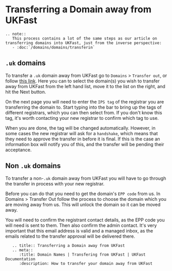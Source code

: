 # Transferring a Domain away from UKFast

```eval_rst
.. note::
   This process contains a lot of the same steps as our article on transferring domains into UKFast, just from the inverse perspective:
   - :doc:`/domains/domains/transferin`
```

## `.uk` domains

To transfer a `.uk` domain away from UKFast go to `Domains` > `Transfer out`, or follow [this link](https://my.ukfast.co.uk/domains/transfer_out_stage1.php). Here you can to select the domain(s) you wish to transfer away from UKFast from the left hand list, move it to the list on the right, and hit the Next button.

On the next page you will need to enter the `IPS tag` of the registrar you are transferring the domain to. Start typing into the bar to bring up the tags of different registrars, which you can then select from. If you don't know this tag, it's worth contacting your new registrar to confirm which tag to use.

When you are done, the tag will be changed automatically. However, in some cases the new registrar will ask for a `handshake`, which means that they need to approve the transfer in before it is final. If this is the case an information box will notify you of this, and the transfer will be pending their acceptance.

## Non `.uk` domains

To transfer a non-`.uk` domain away from UKFast you will have to go through the transfer in process with your new registrar.

Before you can do that you need to get the domain's `EPP code` from us. In Domains > Transfer Out follow the process to choose the domain which you are moving away from us. This will unlock the domain so it can be moved away.

You will need to confirm the registrant contact details, as the EPP code you will need is sent to them. Then also confirm the admin contact. It's very important that this email address is valid and a managed inbox, as the emails related to the transfer approval will be delivered there.

```eval_rst
   .. title:: Transferring a Domain away from UKFast
   .. meta::
      :title: Domain Names | Transfering from UKFast | UKFast Documentation
      :description: How to transfer your domain away from UKFast
```

